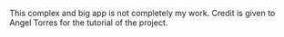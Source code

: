This complex and big app is not completely my work. Credit is given to Angel Torres for the tutorial of the project.
